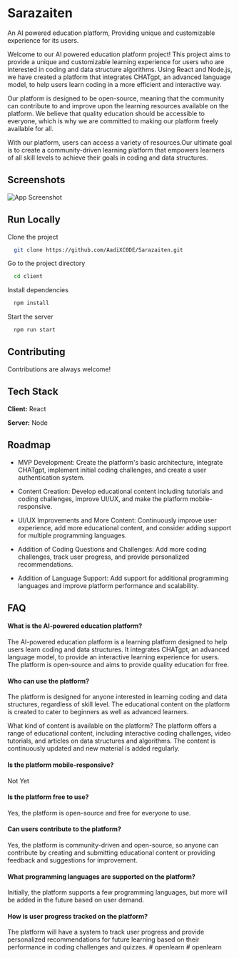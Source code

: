 
# Sarazaiten

An AI powered education platform, Providing unique and customizable experience for its users.

Welcome to our AI powered education platform project! This project aims to provide a unique and customizable learning experience for users who are interested in coding and data structure algorithms. Using React and Node.js, we have created a platform that integrates CHATgpt, an advanced language model, to help users learn coding in a more efficient and interactive way.

Our platform is designed to be open-source, meaning that the community can contribute to and improve upon the learning resources available on the platform. We believe that quality education should be accessible to everyone, which is why we are committed to making our platform freely available for all.

With our platform, users can access a variety of resources.Our ultimate goal is to create a community-driven learning platform that empowers learners of all skill levels to achieve their goals in coding and data structures.
## Screenshots

![App Screenshot](https://i.ibb.co/VtzrL6Z/Screenshot-2023-04-19-162806.png)


## Run Locally

Clone the project

```bash
  git clone https://github.com/AadiXC0DE/Sarazaiten.git
```

Go to the project directory

```bash
  cd client
```

Install dependencies

```bash
  npm install
```

Start the server

```bash
  npm run start
```


## Contributing

Contributions are always welcome!




## Tech Stack

**Client:** React

**Server:** Node


## Roadmap

- MVP Development: Create the platform's basic architecture, integrate CHATgpt, implement initial coding challenges, and create a user authentication system.

- Content Creation: Develop educational content including tutorials and coding challenges, improve UI/UX, and make the platform mobile-responsive.

- UI/UX Improvements and More Content: Continuously improve user experience, add more educational content, and consider adding support for multiple programming languages.

- Addition of Coding Questions and Challenges: Add more coding challenges, track user progress, and provide personalized recommendations.

- Addition of Language Support: Add support for additional programming languages and improve platform performance and scalability.


## FAQ

#### What is the AI-powered education platform?
The AI-powered education platform is a learning platform designed to help users learn coding and data structures. It integrates CHATgpt, an advanced language model, to provide an interactive learning experience for users. The platform is open-source and aims to provide quality education for free.

#### Who can use the platform?
The platform is designed for anyone interested in learning coding and data structures, regardless of skill level. The educational content on the platform is created to cater to beginners as well as advanced learners.

What kind of content is available on the platform?
The platform offers a range of educational content, including interactive coding challenges, video tutorials, and articles on data structures and algorithms. The content is continuously updated and new material is added regularly.

#### Is the platform mobile-responsive?
Not Yet

#### Is the platform free to use?
Yes, the platform is open-source and free for everyone to use.

#### Can users contribute to the platform?
Yes, the platform is community-driven and open-source, so anyone can contribute by creating and submitting educational content or providing feedback and suggestions for improvement.

#### What programming languages are supported on the platform?
Initially, the platform supports a few programming languages, but more will be added in the future based on user demand.

#### How is user progress tracked on the platform?
The platform will have a system to track user progress and provide personalized recommendations for future learning based on their performance in coding challenges and quizzes.
#   o p e n l e a r n  
 #   o p e n l e a r n  
 